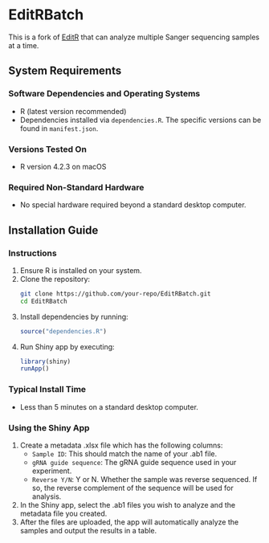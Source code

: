 # EditRBatch

This is a fork of [EditR](https://github.com/MoriarityLab/EditR) that can analyze multiple Sanger sequencing samples at a time.

## System Requirements

### Software Dependencies and Operating Systems
- R (latest version recommended)
- Dependencies installed via `dependencies.R`. The specific versions can be found in `manifest.json`. 

### Versions Tested On
- R version 4.2.3 on macOS

### Required Non-Standard Hardware
- No special hardware required beyond a standard desktop computer.

## Installation Guide

### Instructions
1. Ensure R is installed on your system.
2. Clone the repository:
   ```sh
   git clone https://github.com/your-repo/EditRBatch.git
   cd EditRBatch
   ```
2. Install dependencies by running:
   ```r
   source("dependencies.R")
   ```
3. Run Shiny app by executing:
   ```r
   library(shiny)
   runApp()
   ```

### Typical Install Time
- Less than 5 minutes on a standard desktop computer.

### Using the Shiny App

1. Create a metadata .xlsx file which has the following columns:
    - `Sample ID`: This should match the name of your .ab1 file.
    - `gRNA guide sequence`: The gRNA guide sequence used in your experiment.
    - `Reverse Y/N`: Y or N. Whether the sample was reverse sequenced. If so, the reverse complement of the sequence will be used for analysis.
2. In the Shiny app, select the .ab1 files you wish to analyze and the metadata file you created.
3. After the files are uploaded, the app will automatically analyze the samples and output the results in a table.
